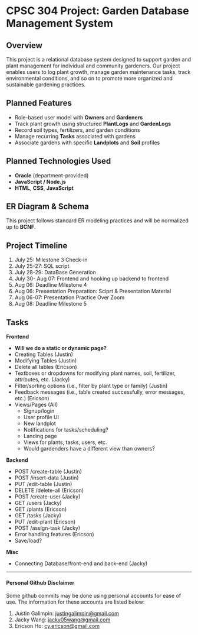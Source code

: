 # CPSC 304 Project: Garden Database Management System

## Overview

This project is a relational database system designed to support garden and plant management for individual and community gardeners. 
Our project enables users to log plant growth, manage garden maintenance tasks, track environmental conditions, and so on to promote more organized and sustainable gardening practices.

## Planned Features

- Role-based user model with **Owners** and **Gardeners**
- Track plant growth using structured **PlantLogs** and **GardenLogs**
- Record soil types, fertilizers, and garden conditions
- Manage recurring **Tasks** associated with gardens
- Associate gardens with specific **Landplots** and **Soil** profiles

## Planned Technologies Used
- **Oracle** (department-provided)
- **JavaScript / Node.js**
- **HTML**, **CSS**, **JavaScript**

## ER Diagram & Schema

This project follows standard ER modeling practices and will be normalized up to **BCNF**. 






## Project Timeline

1) July 25: Milestone 3 Check-in
2) July 25-27: SQL script
3) July 28-29: DataBase Generation
4) July 30- Aug 07: Frontend and hooking up backend to frontend
5) Aug 06: Deadline Milestone 4
6) Aug 06: Presentation Preparation: Sciprt & Presentation Material
7) Aug 06-07: Presentation Practice Over Zoom
8) Aug 08: Deadline Milestone 5

## Tasks
**Frontend**
- **Will we do a static or dynamic page?**
- Creating Tables (Justin)
- Modifying Tables (Justin)
- Delete all tables (Ericson)
- Textboxes or dropdowns for modifying plant names, soil, fertilizer, attributes, etc. (Jacky)
- Filter/sorting options (i.e., filter by plant type or family) (Justin)
- Feedback messages (i.e., table created successfully, error messages, etc.) (Ericson)
- Views/Pages (All)
    - Signup/login
    - User profile UI
    - New landplot
    - Notifications for tasks/scheduling?
    - Landing page
    - Views for plants, tasks, users, etc.
    - Would gardenders have a different view than owners?

**Backend**
- POST /create-table (Justin)
- POST /insert-data  (Justin)
- PUT /edit-table    (Justin)
- DELETE /delete-all (Ericson)
- POST /create-user  (Jacky)
- GET /users         (Jacky)
- GET /plants        (Ericson)
- GET /tasks         (Jacky)
- PUT /edit-plant    (Ericson)
- POST /assign-task  (Jacky)
- Error handling features (Ericson) 
- Save/load?

**Misc**
- Connecting Database/front-end and back-end (Jacky)

----------------------

#### Personal Github Disclaimer
Some github commits may be done using personal accounts for ease of use. The information for these accounts are listed below:
1. Justin Galimpin: justingalimpin@gmail.com
2. Jacky Wang:
jacky05wang@gmail.com
3. Ericson Ho: cy.ericson@gmail.com
